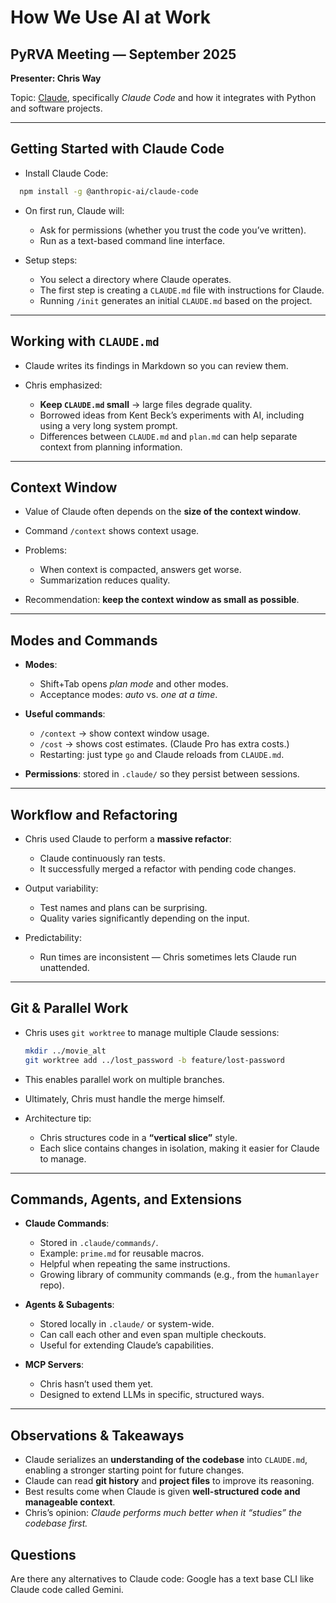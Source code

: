 # How We Use AI at Work
## PyRVA Meeting — September 2025

**Presenter: Chris Way**

Topic: [Claude](https://docs.claude.com), specifically *Claude Code* and how it integrates with Python and software projects.

---

## Getting Started with Claude Code

- Install Claude Code:

```sh
  npm install -g @anthropic-ai/claude-code
````

* On first run, Claude will:

  * Ask for permissions (whether you trust the code you’ve written).
  * Run as a text-based command line interface.

* Setup steps:

  * You select a directory where Claude operates.
  * The first step is creating a `CLAUDE.md` file with instructions for Claude.
  * Running `/init` generates an initial `CLAUDE.md` based on the project.

---

## Working with `CLAUDE.md`

* Claude writes its findings in Markdown so you can review them.
* Chris emphasized:

  * **Keep `CLAUDE.md` small** → large files degrade quality.
  * Borrowed ideas from Kent Beck’s experiments with AI, including using a very long system prompt.
  * Differences between `CLAUDE.md` and `plan.md` can help separate context from planning information.

---

## Context Window

* Value of Claude often depends on the **size of the context window**.
* Command `/context` shows context usage.
* Problems:

  * When context is compacted, answers get worse.
  * Summarization reduces quality.

* Recommendation: **keep the context window as small as possible**.

---

## Modes and Commands

* **Modes**:

  * Shift+Tab opens *plan mode* and other modes.
  * Acceptance modes: *auto* vs. *one at a time*.

* **Useful commands**:

  * `/context` → show context window usage.
  * `/cost` → shows cost estimates. (Claude Pro has extra costs.)
  * Restarting: just type `go` and Claude reloads from `CLAUDE.md`.

* **Permissions**: stored in `.claude/` so they persist between sessions.

---

## Workflow and Refactoring

* Chris used Claude to perform a **massive refactor**:

  * Claude continuously ran tests.
  * It successfully merged a refactor with pending code changes.

* Output variability:

  * Test names and plans can be surprising.
  * Quality varies significantly depending on the input.

* Predictability:

  * Run times are inconsistent — Chris sometimes lets Claude run unattended.

---

## Git & Parallel Work

* Chris uses `git worktree` to manage multiple Claude sessions:

  ```sh
  mkdir ../movie_alt
  git worktree add ../lost_password -b feature/lost-password
  ```

* This enables parallel work on multiple branches.

* Ultimately, Chris must handle the merge himself.

* Architecture tip:

  * Chris structures code in a **“vertical slice”** style.
  * Each slice contains changes in isolation, making it easier for Claude to manage.

---

## Commands, Agents, and Extensions

* **Claude Commands**:

  * Stored in `.claude/commands/`.
  * Example: `prime.md` for reusable macros.
  * Helpful when repeating the same instructions.
  * Growing library of community commands (e.g., from the `humanlayer` repo).

* **Agents & Subagents**:

  * Stored locally in `.claude/` or system-wide.
  * Can call each other and even span multiple checkouts.
  * Useful for extending Claude’s capabilities.

* **MCP Servers**:

  * Chris hasn’t used them yet.
  * Designed to extend LLMs in specific, structured ways.

---

## Observations & Takeaways

* Claude serializes an **understanding of the codebase** into `CLAUDE.md`, enabling a stronger starting point for future changes.
* Claude can read **git history** and **project files** to improve its reasoning.
* Best results come when Claude is given **well-structured code and manageable context**.
* Chris’s opinion: *Claude performs much better when it “studies” the codebase first.*

## Questions

Are there any alternatives to Claude code: Google has a text base CLI like Claude code called Gemini.



